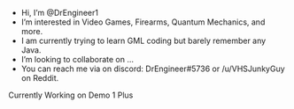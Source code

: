 - Hi, I’m @DrEngineer1
- I’m interested in Video Games, Firearms, Quantum Mechanics, and more.
- I am currently trying to learn GML coding but barely remember any Java.
- I’m looking to collaborate on ...
- You can reach me via on discord: DrEngineer#5736 or /u/VHSJunkyGuy on Reddit.

Currently Working on Demo 1 Plus
